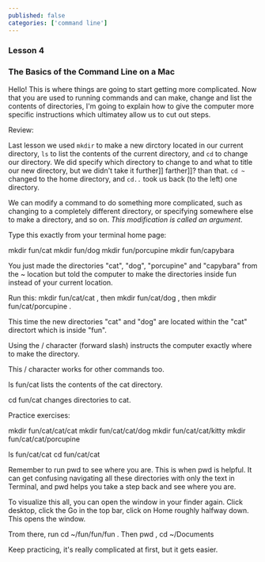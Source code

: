 ```yaml
---
published: false
categories: ['command line']
---
```


### Lesson 4

### The Basics of the Command Line on a Mac


Hello! 
This is where things are going to start getting more complicated. Now that you are used to running commands and can make, change and list the contents of directories, I'm going to explain how to give the computer more specific instructions which ultimatey allow us to cut out steps.

Review:

Last lesson we used `mkdir` to make a new dirctory located in our current directory, `ls` to list the contents of the current directory, and `cd` to change our directory. We did specify which directory to change to and what to title our new directory, but we didn't take it further]] farther]]? than that. `cd ~` changed to the home directory, and `cd..` took us back (to the left) one directory. 

We can modify a command to do something more complicated, such as changing to a completely different directory, or specifying somewhere else to make a directory, and so on. *This modification is called an argument*.

Type this exactly from your terminal home page: 

mkdir fun/cat
mkdir fun/dog
mkdir fun/porcupine
mkdir fun/capybara

You just made the directories "cat", "dog", "porcupine" and "capybara" from the ~ location but told the computer to make the directories inside fun instead of your current location. 

Run this: mkdir fun/cat/cat , then mkdir fun/cat/dog , then mkdir fun/cat/porcupine .

This time the new directories "cat" and "dog" are located within the "cat" directort which is inside "fun".

Using the / character (forward slash) instructs the computer exactly where to make the directory.  

This / character works for other commands too.

ls fun/cat lists the contents of the cat directory. 

cd fun/cat changes directories to cat.


Practice exercises:

mkdir fun/cat/cat/cat
mkdir fun/cat/cat/dog
mkdir fun/cat/cat/kitty
mkdir fun/cat/cat/porcupine

ls fun/cat/cat
cd fun/cat/cat

Remember to run pwd to see where you are. This is when pwd is helpful. It can get confusing navigating all these directories with only the text in Terminal, and pwd helps you take a step back and see where you are.   

To visualize this all, you can open the window in your finder again. Click desktop, click the Go in the top bar, click on Home roughly halfway down. This opens the window. 

Trom there, run cd ~/fun/fun/fun . Then pwd , cd ~/Documents

Keep practicing, it's really complicated at first, but it gets easier.

